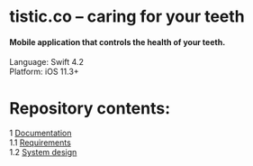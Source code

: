 # tistic.co – caring for your teeth

#### Mobile application that controls the health of your teeth.


Language: Swift 4.2 <br>
Platform: iOS 11.3+ <br>

# Repository contents:
1 [Documentation](docs)<br>
1.1 [Requirements](docs/requirements/Requirements.md)<br>
1.2 [System design](docs/system_design/System_design.md)



